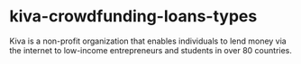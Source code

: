 # kiva-crowdfunding-loans-types
Kiva is a non-profit organization that enables individuals to lend money via the internet to low-income entrepreneurs and students in over 80 countries. 
